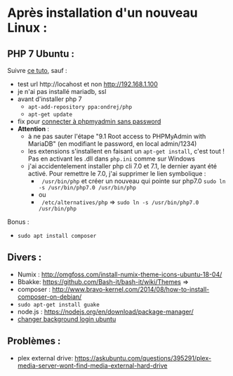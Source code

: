 Après installation d'un nouveau Linux :
=======================================

PHP 7 Ubuntu :
--------------

Suivre [ce tuto](https://www.howtoforge.com/tutorial/install-apache-with-php-and-mysql-on-ubuntu-18-04-lamp/), sauf :

* test url http://locahost et non http://192.168.1.100
* je n'ai pas installé mariadb, ssl
* avant d'installer php 7
  * `apt-add-repository ppa:ondrej/php`
  * `apt-get update`
* fix pour [connecter à phpmyadmin sans password](https://www.liquidweb.com/kb/error-login-without-a-password-is-forbidden-by-configuration-see-allownopassword-solved/)  
* __Attention__ :
  * à ne pas sauter l'étape "9.1 Root access to PHPMyAdmin with MariaDB" (en modifiant le password, en local admin/1234)
  * les extensions s'installent en faisant un `apt-get install`, c'est tout ! Pas en activant les .dll dans `php.ini` comme sur Windows
  * j'ai accidentelement installer php cli 7.0 et 7.1, le dernier ayant été activé. Pour remettre le 7.0, j'ai supprimer le lien symbolique : 
    * ` /usr/bin/php` et créer un nouveau qui pointe sur php7.0 `sudo ln -s /usr/bin/php7.0 /usr/bin/php`
    * ou 
    * ` /etc/alternatives/php` => `sudo ln -s /usr/bin/php7.0 /usr/bin/php`

Bonus :

* `sudo apt install composer`


Divers :
--------
* Numix : http://omgfoss.com/install-numix-theme-icons-ubuntu-18-04/
* Bbakke: https://github.com/Bash-it/bash-it/wiki/Themes => 
* composer : http://www.bravo-kernel.com/2014/08/how-to-install-composer-on-debian/
* `sudo apt-get install guake`
* node.js : https://nodejs.org/en/download/package-manager/ 
* [changer background login ubuntu](http://ubuntuhandbook.org/index.php/2017/10/change-login-screen-background-ubuntu-17-10/)

Problèmes :
-----------
* plex external drive: https://askubuntu.com/questions/395291/plex-media-server-wont-find-media-external-hard-drive

